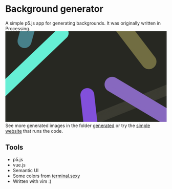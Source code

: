 # Background generator
A simple p5.js app for generating backgrounds. It was originally written in Processing.
![Generated image example](generated/002-monokai.png)
See more generated images in the folder [generated](generated) or try the [simple website](https://sampo.website/app/background/) that runs the code.
## Tools
* p5.js
* vue.js
* Semantic UI
* Some colors from [terminal.sexy](https://terminal.sexy)
* Written with vim :)
